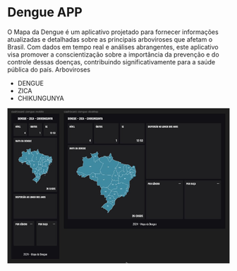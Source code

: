 # Dengue APP

O Mapa da Dengue é um aplicativo projetado para fornecer informações atualizadas e detalhadas sobre as principais arboviroses que afetam o Brasil. Com dados em tempo real e análises abrangentes, este aplicativo visa promover a conscientização sobre a importância da prevenção e do controle dessas doenças, contribuindo significativamente para a saúde pública do país.
Arboviroses

- DENGUE
- ZICA
- CHIKUNGUNYA

![Mobile](./src/assets/images/dengue-app.jpg)
